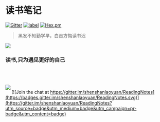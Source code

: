 # 读书笔记
[![Gitter](https://badges.gitter.im/shenshanlaoyuan/ReadingNotes.svg)](https://gitter.im/shenshanlaoyuan/ReadingNotes?utm_source=badge&utm_medium=badge&utm_campaign=pr-badge)
[![label](https://img.shields.io/github/issues-raw/badges/shields/website.svg?maxAge=2592000)](https://github.com/shenshanlaoyuan/ReadingNotes/issues)
[![Hex.pm](https://img.shields.io/hexpm/l/plug.svg?maxAge=2592000)](https://github.com/shenshanlaoyuan/ReadingNotes/blob/master/LICENSE)

> 黑发不知勤学早，白首方悔读书迟

![](http://7xs5l8.com1.z0.glb.clouddn.com/001M87BZgy6YopLYDljb5&690.jpg)
### 读书,只为遇见更好的自己

<br><br><br><a target="_blank" href="http://mail.qq.com/cgi-bin/qm_share?t=qm_mailme&email=Kl1GHkBqTEVSR0tDRgRJRUc" style="text-decoration:none;"><img src="http://rescdn.qqmail.com/zh_CN/htmledition/images/function/qm_open/ico_mailme_02.png" align="left"/></a>


[![Join the chat at https://gitter.im/shenshanlaoyuan/ReadingNotes](https://badges.gitter.im/shenshanlaoyuan/ReadingNotes.svg)](https://gitter.im/shenshanlaoyuan/ReadingNotes?utm_source=badge&utm_medium=badge&utm_campaign=pr-badge&utm_content=badge)

